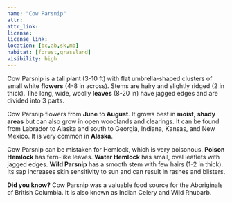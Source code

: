 ```yaml
---
name: "Cow Parsnip"
attr: 
attr_link: 
license: 
license_link: 
location: [bc,ab,sk,mb]
habitat: [forest,grassland]
visibility: high
---
```

Cow Parsnip is a tall plant (3-10 ft) with flat umbrella-shaped clusters of small white **flowers** (4-8 in across). Stems are hairy and slightly ridged (2 in thick). The long, wide, woolly **leaves** (8-20 in) have jagged edges and are divided into 3 parts. 

Cow Parsnip flowers from **June** to **August**. It grows best in **moist**, **shady areas** but can also grow in open woodlands and clearings. It can be found from Labrador to Alaska and south to Georgia, Indiana, Kansas, and New Mexico. It is very common in **Alaska**.

Cow Parsnip can be mistaken for Hemlock, which is very poisonous. **Poison Hemlock** has fern-like leaves. **Water Hemlock** has small, oval leaflets with jagged edges. **Wild Parsnip** has a smooth stem with few hairs (1-2 in thick). Its sap increases skin sensitivity to sun and can result in rashes and blisters.

**Did you know?** Cow Parsnip was a valuable food source for the Aboriginals of British Columbia. It is also known as Indian Celery and Wild Rhubarb.
